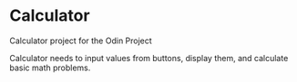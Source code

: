 # Calculator

Calculator project for the Odin Project

Calculator needs to input values from buttons, display them, and calculate basic math problems.